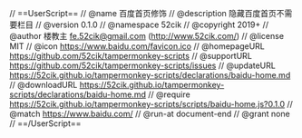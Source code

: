 // ==UserScript==
// @name         百度首页修饰
// @description  隐藏百度首页不需要栏目
// @version      0.1.0
// @namespace    52cik
// @copyright    2019+
// @author       楼教主 <fe.52cik@gmail.com> (http://www.52cik.com/)
// @license      MIT
// @icon         https://www.baidu.com/favicon.ico
// @homepageURL  https://github.com/52cik/tampermonkey-scripts
// @supportURL   https://github.com/52cik/tampermonkey-scripts/issues
// @updateURL    https://52cik.github.io/tampermonkey-scripts/declarations/baidu-home.md
// @downloadURL  https://52cik.github.io/tampermonkey-scripts/declarations/baidu-home.md
// @require      https://52cik.github.io/tampermonkey-scripts/scripts/baidu-home.js?0.1.0
// @match        https://www.baidu.com/
// @run-at       document-end
// @grant        none
// ==/UserScript==
